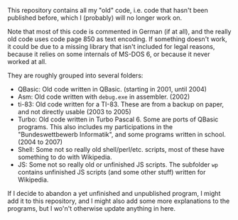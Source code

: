 This repository contains all my "old" code, i.e. code that hasn't been published before, which I (probably) will no longer work on.

Note that most of this code is commented in German (if at all), and the really old code uses code page 850 as text encoding. If something doesn't work, it could be due to a missing library that isn't included for legal reasons, because it relies on some internals of MS-DOS 6, or because it never worked at all.

They are roughly grouped into several folders:

* QBasic: Old code written in QBasic. (starting in 2001, until 2004)
* Asm: Old code written with `debug.exe` in assembler. (2002)
* ti-83: Old code written for a TI-83. These are from a backup on paper, and not directly usable (2003 to 2005)
* Turbo: Old code written in Turbo Pascal 6. Some are ports of QBasic programs. This also includes my participations in the "Bundeswettbewerb Informatik", and some programs written in school. (2004 to 2007)
* Shell: Some not so really old shell/perl/etc. scripts, most of these have something to do with Wikipedia.
* JS: Some not so really old or unfinished JS scripts. The subfolder `wp` contains unfinished JS scripts (and some other stuff) written for Wikipedia.

If I decide to abandon a yet unfinished and unpublished program, I might add it to this repository, and I might also add some more explanations to the programs, but I wo'n't otherwise update anything in here.
